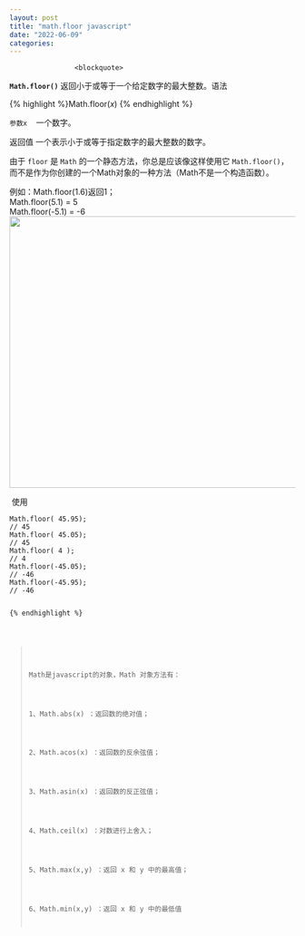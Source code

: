 ```yaml
---
layout: post
title: "math.floor javascript"
date: "2022-06-09"
categories: 
---
```


                    <blockquote> 
 <p><code><strong>Math.floor()</strong></code> 返回小于或等于一个给定数字的最大整数。语法</p> 
 {% highlight %}Math.floor(<em>x</em>) {% endhighlight %} 
 <p><code>参数x</code>    一个数字。</p> 
 <p>返回值 一个表示小于或等于指定数字的最大整数的数字。</p> 
 <p>由于 <code>floor</code> 是 <code>Math</code> 的一个静态方法，你总是应该像这样使用它 <code>Math.floor()</code>，而不是作为你创建的一个Math对象的一种方法（Math不是一个构造函数）。</p> 
 <p>例如：Math.floor(1.6)返回1；<br> Math.floor(5.1) = 5<br> Math.floor(-5.1) = -6<img alt="" height="479" src="https://img-blog.csdnimg.cn/8c7d545ccc024e86bd468ef710dc7cd0.png?x-oss-process=image/watermark,type_d3F5LXplbmhlaQ,shadow_50,text_Q1NETiBA6K645aKo44Gu5bCP6J206J22,size_20,color_FFFFFF,t_70,g_se,x_16" width="1200"></p> 
 <p> 使用</p> 
 <pre><code class="language-javascript">Math.floor( 45.95);
// 45
Math.floor( 45.05);
// 45
Math.floor( 4 );
// 4
Math.floor(-45.05);
// -46
Math.floor(-45.95);
// -46

{% endhighlight %} 
</blockquote> 
<blockquote> 
 <p>Math是javascript的对象，Math 对象方法有：</p> 
 <p>1、Math.abs(x) ：返回数的绝对值；</p> 
 <p>2、Math.acos(x) ：返回数的反余弦值；</p> 
 <p>3、Math.asin(x) ：返回数的反正弦值； </p> 
 <p>4、Math.ceil(x) ：对数进行上舍入；</p> 
 <p>5、Math.max(x,y) ：返回 x 和 y 中的最高值；   </p> 
 <p>6、Math.min(x,y) ：返回 x 和 y 中的最低值</p> 
</blockquote>
                
